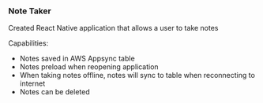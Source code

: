 ### Note Taker

Created React Native application that allows a user to take notes

Capabilities:
 - Notes saved in AWS Appsync table
 - Notes preload when reopening application
 - When taking notes offline, notes will sync to table when reconnecting to internet
 - Notes can be deleted
